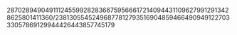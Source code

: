 28702894904911124559928283667595666172140944311096279912913428625801411360/2381305545249687781279351690485946649094912270333057869129944426443857745179
